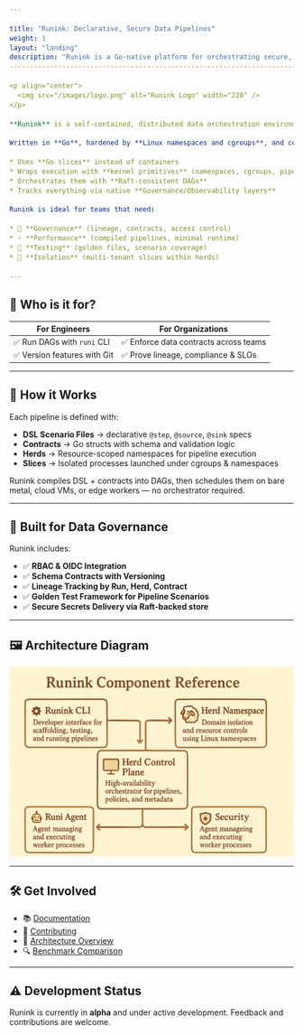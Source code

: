 ```yaml
---

title: "Runink: Declarative, Secure Data Pipelines"
weight: 1
layout: "landing"
description: "Runink is a Go-native platform for orchestrating secure, testable, and governance-driven data pipelines at scale."
--------------------------------------------------------------------------------------------------------------------------------

<p align="center">
  <img src="/images/logo.png" alt="Runink Logo" width="220" />
</p>

**Runink** is a self-contained, distributed data orchestration environment — purpose-built to run **secure, declarative data pipelines** without unnecessary extra components.

Written in **Go**, hardened by **Linux namespaces and cgroups**, and coordinated with **Raft**, Runink:

* Uses **Go slices** instead of containers
* Wraps execution with **kernel primitives** (namespaces, cgroups, pipes)
* Orchestrates them with **Raft-consistent DAGs**
* Tracks everything via native **Governance/Observability layers**

Runink is ideal for teams that need:

* 🔐 **Governance** (lineage, contracts, access control)
* ⚡ **Performance** (compiled pipelines, minimal runtime)
* 🧪 **Testing** (golden files, scenario coverage)
* 🧱 **Isolation** (multi-tenant slices within herds)

---
```


## 🧠 Who is it for?

| For Engineers               | For Organizations                     |
| --------------------------- | ------------------------------------- |
| ✅ Run DAGs with `runi` CLI  | ✅ Enforce data contracts across teams |
| ✅ Version features with Git | ✅ Prove lineage, compliance & SLOs    |

---

## 🧰 How it Works

Each pipeline is defined with:

* **DSL Scenario Files** → declarative `@step`, `@source`, `@sink` specs
* **Contracts** → Go structs with schema and validation logic
* **Herds** → Resource-scoped namespaces for pipeline execution
* **Slices** → Isolated processes launched under cgroups & namespaces

Runink compiles DSL + contracts into DAGs, then schedules them on bare metal, cloud VMs, or edge workers — no orchestrator required.

---

## 🔐 Built for Data Governance

Runink includes:

* ✅ **RBAC & OIDC Integration**
* ✅ **Schema Contracts with Versioning**
* ✅ **Lineage Tracking by Run, Herd, Contract**
* ✅ **Golden Test Framework for Pipeline Scenarios**
* ✅ **Secure Secrets Delivery via Raft-backed store**

---

## 🖼 Architecture Diagram

<p align="center">
  <img src="/images/components.png" alt="Runink Architecture" width="700"/>
</p>

---

## 🛠 Get Involved

* 📚 [Documentation](/docs/)
* 🤝 [Contributing](/docs/contributing/)
* 🧠 [Architecture Overview](/docs/architecture/)
* 🔍 [Benchmark Comparison](/docs/benchmark/)

---

## ⚠️ Development Status

Runink is currently in **alpha** and under active development. Feedback and contributions are welcome.